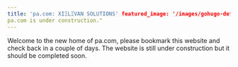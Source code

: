 ```yaml
---
title: 'pa.com: XIΞLΞVAN SOLUTIONS' featured_image: '/images/gohugo-default-sample-hero-image.jpg' description: "
pa.com is under construction."
---
```


Welcome to the new home of pa.com, please bookmark this website and check back in a couple of days. The website is still
under construction but it should be completed soon.

